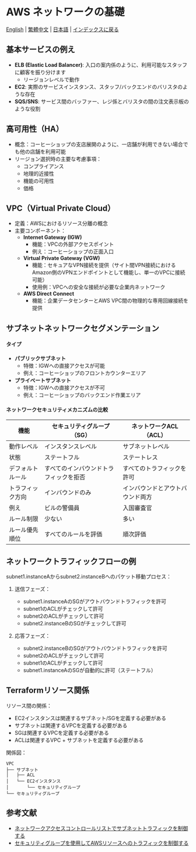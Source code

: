 # AWS ネットワークの基礎

[English](../en/01_aws_networking_basics.md) | [繁體中文](../zh-tw/01_aws_networking_basics.md) | [日本語](./01_aws_networking_basics.md) | [インデックスに戻る](../README.md)

## 基本サービスの例え
- **ELB (Elastic Load Balancer)**: 入口の案内係のように、利用可能なスタッフに顧客を振り分けます
  - リージョンレベルで動作
- **EC2**: 実際のサービスインスタンス、スタッフ/バックエンドのバリスタのような存在
- **SQS/SNS**: サービス間のバッファー、レジ係とバリスタの間の注文表示板のような役割

## 高可用性（HA）
- 概念：コーヒーショップの支店展開のように、一店舗が利用できない場合でも他の店舗を利用可能
- リージョン選択時の主要な考慮事項：
  - コンプライアンス
  - 地理的近接性
  - 機能の可用性
  - 価格

## VPC（Virtual Private Cloud）
- 定義：AWSにおけるリソース分離の概念
- 主要コンポーネント：
  - **Internet Gateway (IGW)**
    - 機能：VPCの外部アクセスポイント
    - 例え：コーヒーショップの正面入口
  - **Virtual Private Gateway (VGW)**
    - 機能：セキュアなVPN接続を提供（サイト間VPN接続におけるAmazon側のVPNエンドポイントとして機能し、単一のVPCに接続可能）
    - 使用例：VPCへの安全な接続が必要な企業内ネットワーク
  - **AWS Direct Connect**
    - 機能：企業データセンターとAWS VPC間の物理的な専用回線接続を提供

## サブネットネットワークセグメンテーション
#### タイプ
- **パブリックサブネット**
  - 特徴：IGWへの直接アクセスが可能
  - 例え：コーヒーショップのフロントカウンターエリア
- **プライベートサブネット**
  - 特徴：IGWへの直接アクセスが不可
  - 例え：コーヒーショップのバックエンド作業エリア

#### ネットワークセキュリティメカニズムの比較

| 機能 | セキュリティグループ（SG） | ネットワークACL（ACL） |
|------|------------------------|---------------------|
| 動作レベル | インスタンスレベル | サブネットレベル |
| 状態 | ステートフル | ステートレス |
| デフォルトルール | すべてのインバウンドトラフィックを拒否 | すべてのトラフィックを許可 |
| トラフィック方向 | インバウンドのみ | インバウンドとアウトバウンド両方 |
| 例え | ビルの警備員 | 入国審査官 |
| ルール制限 | 少ない | 多い |
| ルール優先順位 | すべてのルールを評価 | 順次評価 |

## ネットワークトラフィックフローの例
subnet1.instanceAからsubnet2.instanceBへのパケット移動プロセス：

1. 送信フェーズ：
   - subnet1.instanceAのSGがアウトバウンドトラフィックを許可
   - subnet1のACLがチェックして許可
   - subnet2のACLがチェックして許可
   - subnet2.instanceBのSGがチェックして許可

2. 応答フェーズ：
   - subnet2.instanceBのSGがアウトバウンドトラフィックを許可
   - subnet2のACLがチェックして許可
   - subnet1のACLがチェックして許可
   - subnet1.instanceAのSGが自動的に許可（ステートフル）

## Terraformリソース関係
リソース間の関係：
- EC2インスタンスは関連するサブネット/SGを定義する必要がある
- サブネットは関連するVPCを定義する必要がある
- SGは関連するVPCを定義する必要がある
- ACLは関連するVPC + サブネットを定義する必要がある

関係図：
```
VPC
├── サブネット
│   ├── ACL
│   └── EC2インスタンス
│       └── セキュリティグループ
└── セキュリティグループ
```

## 参考文献
- [ネットワークアクセスコントロールリストでサブネットトラフィックを制御する](https://docs.aws.amazon.com/vpc/latest/userguide/vpc-network-acls.html)
- [セキュリティグループを使用してAWSリソースへのトラフィックを制御する](https://docs.aws.amazon.com/vpc/latest/userguide/vpc-security-groups.html) 